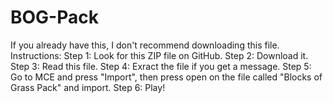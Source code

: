 # BOG-Pack
If you already have this, I don't recommend downloading this file.  Instructions: Step 1: Look for this ZIP file on GitHub. Step 2: Download it. Step 3: Read this file. Step 4: Exract the file if you get a message. Step 5: Go to MCE and press "Import", then press open on the file called "Blocks of Grass Pack" and import. Step 6: Play!
